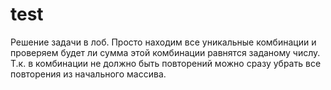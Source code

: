 # test
Решение задачи в лоб. Просто находим все уникальные комбинации и проверяем будет ли сумма этой комбинации равнятся заданому числу.
Т.к. в комбинации не должно быть повторений можно сразу убрать все повторения из начального массива.
